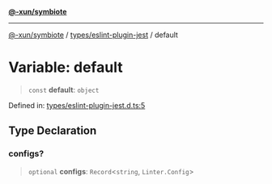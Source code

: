 [**@-xun/symbiote**](../../../README.md)

***

[@-xun/symbiote](../../../README.md) / [types/eslint-plugin-jest](../README.md) / default

# Variable: default

> `const` **default**: `object`

Defined in: [types/eslint-plugin-jest.d.ts:5](https://github.com/Xunnamius/symbiote/blob/1214379b104dd598631a5db52a98adbb1a28dfdf/types/eslint-plugin-jest.d.ts#L5)

## Type Declaration

### configs?

> `optional` **configs**: `Record`\<`string`, `Linter.Config`\>
